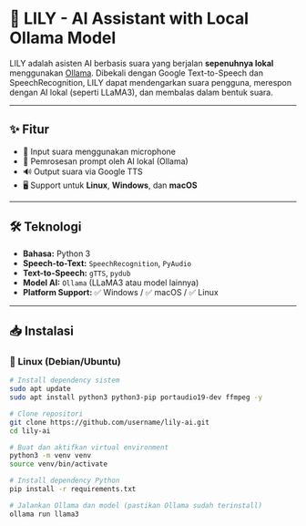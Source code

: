 # 🤖 LILY - AI Assistant with Local Ollama Model

LILY adalah asisten AI berbasis suara yang berjalan **sepenuhnya lokal** menggunakan [Ollama](https://ollama.com). Dibekali dengan Google Text-to-Speech dan SpeechRecognition, LILY dapat mendengarkan suara pengguna, merespon dengan AI lokal (seperti LLaMA3), dan membalas dalam bentuk suara.

---

## ✨ Fitur

- 🎤 Input suara menggunakan microphone
- 🧠 Pemrosesan prompt oleh AI lokal (Ollama)
- 🔊 Output suara via Google TTS
- 🖥️ Support untuk **Linux**, **Windows**, dan **macOS**

---

## 🛠️ Teknologi

- **Bahasa:** Python 3
- **Speech-to-Text:** `SpeechRecognition`, `PyAudio`
- **Text-to-Speech:** `gTTS`, `pydub`
- **Model AI:** `Ollama` (LLaMA3 atau model lainnya)
- **Platform Support:** ✅ Windows / ✅ macOS / ✅ Linux

---

## 📥 Instalasi

### 🐧 Linux (Debian/Ubuntu)

```bash
# Install dependency sistem
sudo apt update
sudo apt install python3 python3-pip portaudio19-dev ffmpeg -y

# Clone repositori
git clone https://github.com/username/lily-ai.git
cd lily-ai

# Buat dan aktifkan virtual environment
python3 -m venv venv
source venv/bin/activate

# Install dependency Python
pip install -r requirements.txt

# Jalankan Ollama dan model (pastikan Ollama sudah terinstall)
ollama run llama3

